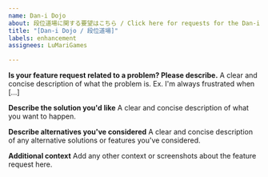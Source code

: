 ```yaml
---
name: Dan-i Dojo
about: 段位道場に関する要望はこちら / Click here for requests for the Dan-i dojo
title: "[Dan-i Dojo / 段位道場]"
labels: enhancement
assignees: LuMariGames

---
```


**Is your feature request related to a problem? Please describe.**
A clear and concise description of what the problem is. Ex. I'm always frustrated when [...]

**Describe the solution you'd like**
A clear and concise description of what you want to happen.

**Describe alternatives you've considered**
A clear and concise description of any alternative solutions or features you've considered.

**Additional context**
Add any other context or screenshots about the feature request here.
